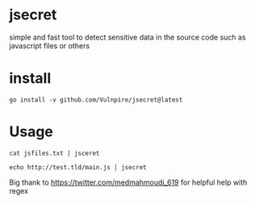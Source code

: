 # jsecret

simple and fast tool to detect sensitive data in the source code such as javascript files or others 

# install 

`go install -v github.com/Vulnpire/jsecret@latest`

# Usage

`cat jsfiles.txt | jsceret`

`echo http://test.tld/main.js | jsecret`


Big thank to https://twitter.com/medmahmoudi_619 for helpful help with regex
